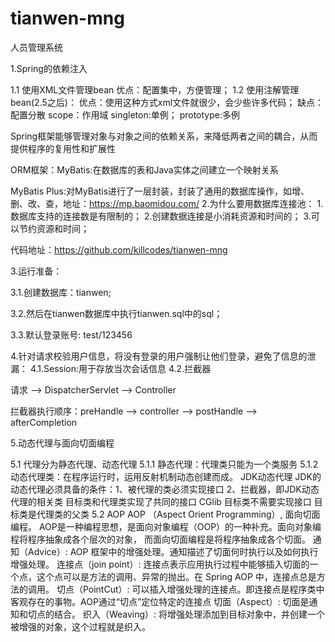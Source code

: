 # tianwen-mng
人员管理系统

1.Spring的依赖注入

  1.1 使用XML文件管理bean
    优点：配置集中，方便管理；
  1.2 使用注解管理bean(2.5之后)：
    优点：使用这种方式xml文件就很少，会少些许多代码；
    缺点：配置分散
  scope：作用域
     singleton:单例；
     prototype:多例

  Spring框架能够管理对象与对象之间的依赖关系，来降低两者之间的耦合，从而提供程序的复用性和扩展性

ORM框架：MyBatis:在数据库的表和Java实体之间建立一个映射关系

MyBatis Plus:对MyBatis进行了一层封装，封装了通用的数据库操作，如增、删、改、查，地址：https://mp.baomidou.com/
2.为什么要用数据库连接池：
  1.数据库支持的连接数是有限制的；
  2.创建数据连接是小消耗资源和时间的；
  3.可以节约资源和时间；
  
  代码地址：https://github.com/killcodes/tianwen-mng
  
3.运行准备：
  
  3.1.创建数据库：tianwen;
  
  3.2.然后在tianwen数据库中执行tianwen.sql中的sql；
  
  3.3.默认登录账号: test/123456
  
  
4.针对请求校验用户信息，将没有登录的用户强制让他们登录，避免了信息的泄漏：
  4.1.Session:用于存放当次会话信息
  4.2.拦截器
  
  请求 --> DispatcherServlet --> Controller

  拦截器执行顺序：preHandle --> controller --> postHandle --> afterCompletion

5.动态代理与面向切面编程

  5.1 代理分为静态代理、动态代理
    5.1.1 静态代理：代理类只能为一个类服务
    5.1.2 动态代理类：在程序运行时，运用反射机制动态创建而成。
       JDK动态代理
        JDK的动态代理必须具备的条件：1、被代理的类必须实现接口
        2、拦截器，即JDK动态代理的相关类 
        目标类和代理类实现了共同的接口
       CGlib
        目标类不需要实现接口 
        目标类是代理类的父类 
  5.2 AOP
    AOP （Aspect Orient Programming）, 面向切面编程。
    AOP是一种编程思想，是面向对象编程（OOP）的一种补充。面向对象编程将程序抽象成各个层次的对象，
  而面向切面编程是将程序抽象成各个切面。
    通知（Advice）: AOP 框架中的增强处理。通知描述了切面何时执行以及如何执行增强处理。
    连接点（join point）: 连接点表示应用执行过程中能够插入切面的一个点，这个点可以是方法的调用、异常的抛出。在 Spring AOP 中，连接点总是方法的调用。
    切点（PointCut）: 可以插入增强处理的连接点。即连接点是程序类中客观存在的事物。AOP通过“切点”定位特定的连接点
    切面（Aspect）: 切面是通知和切点的结合。
    织入（Weaving）: 将增强处理添加到目标对象中，并创建一个被增强的对象，这个过程就是织入。
    
    